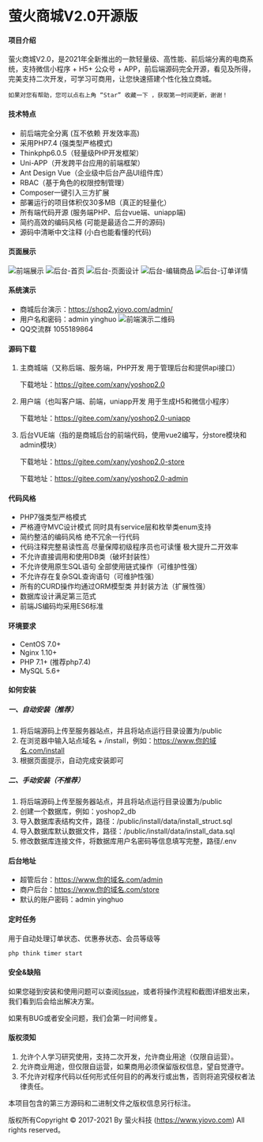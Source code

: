 # 萤火商城V2.0开源版

#### 项目介绍
萤火商城V2.0，是2021年全新推出的一款轻量级、高性能、前后端分离的电商系统，支持微信小程序 + H5+ 公众号 + APP，前后端源码完全开源，看见及所得，完美支持二次开发，可学习可商用，让您快速搭建个性化独立商城。

    如果对您有帮助，您可以点右上角 “Star” 收藏一下 ，获取第一时间更新，谢谢！

#### 技术特点
* 前后端完全分离 (互不依赖 开发效率高)
* 采用PHP7.4 (强类型严格模式)
* Thinkphp6.0.5（轻量级PHP开发框架）
* Uni-APP（开发跨平台应用的前端框架）
* Ant Design Vue（企业级中后台产品UI组件库）
* RBAC（基于角色的权限控制管理）
* Composer一键引入三方扩展
* 部署运行的项目体积仅30多MB（真正的轻量化）
* 所有端代码开源 (服务端PHP、后台vue端、uniapp端)
* 简约高效的编码风格 (可能是最适合二开的源码)
* 源码中清晰中文注释 (小白也能看懂的代码)

#### 页面展示
![前端展示](https://images.gitee.com/uploads/images/2021/0316/215102_7bcb0802_2166072.png "前端展示.png")
![后台-首页](https://images.gitee.com/uploads/images/2021/0316/215827_7df5251c_2166072.png "后台-首页.png")
![后台-页面设计](https://images.gitee.com/uploads/images/2021/0316/215839_2d4ebccc_2166072.png "后台-页面设计.png")
![后台-编辑商品](https://images.gitee.com/uploads/images/2021/0316/215848_9d54adff_2166072.png "后台-编辑商品.png")
![后台-订单详情](https://images.gitee.com/uploads/images/2021/0316/215855_8606fce3_2166072.png "后台-订单详情.png")

#### 系统演示

- 商城后台演示：https://shop2.yiovo.com/admin/
- 用户名和密码：admin yinghuo
![前端演示二维码](https://images.gitee.com/uploads/images/2021/0316/104516_3778337e_2166072.png "111.png")
- QQ交流群 1055189864
#### 源码下载
1. 主商城端（又称后端、服务端，PHP开发 用于管理后台和提供api接口）

    下载地址：https://gitee.com/xany/yoshop2.0

2. 用户端（也叫客户端、前端，uniapp开发 用于生成H5和微信小程序）

    下载地址：https://gitee.com/xany/yoshop2.0-uniapp

2. 后台VUE端（指的是商城后台的前端代码，使用vue2编写，分store模块和admin模块）

    下载地址：https://gitee.com/xany/yoshop2.0-store

    下载地址：https://gitee.com/xany/yoshop2.0-admin

#### 代码风格

* PHP7强类型严格模式
* 严格遵守MVC设计模式 同时具有service层和枚举类enum支持
* 简约整洁的编码风格 绝不冗余一行代码
* 代码注释完整易读性高 尽量保障初级程序员也可读懂 极大提升二开效率
* 不允许直接调用和使用DB类（破坏封装性）
* 不允许使用原生SQL语句 全部使用链式操作（可维护性强）
* 不允许存在复杂SQL查询语句（可维护性强）
* 所有的CURD操作均通过ORM模型类 并封装方法（扩展性强）
* 数据库设计满足第三范式
* 前端JS编码均采用ES6标准

#### 环境要求
- CentOS 7.0+
- Nginx 1.10+
- PHP 7.1+  (推荐php7.4)
- MySQL 5.6+


#### 如何安装
##### 一、自动安装（推荐）

1. 将后端源码上传至服务器站点，并且将站点运行目录设置为/public
2. 在浏览器中输入站点域名 + /install，例如：https://www.你的域名.com/install
3. 根据页面提示，自动完成安装即可

##### 二、手动安装（不推荐）

1. 将后端源码上传至服务器站点，并且将站点运行目录设置为/public
2. 创建一个数据库，例如：yoshop2_db
3. 导入数据库表结构文件，路径：/public/install/data/install_struct.sql
4. 导入数据库默认数据文件，路径：/public/install/data/install_data.sql
5. 修改数据库连接文件，将数据库用户名密码等信息填写完整，路径/.env

#### 后台地址

- 超管后台：https://www.你的域名.com/admin
- 商户后台：https://www.你的域名.com/store
- 默认的账户密码：admin yinghuo

#### 定时任务
用于自动处理订单状态、优惠券状态、会员等级等
```sh
php think timer start
```

#### 安全&缺陷

如果您碰到安装和使用问题可以查阅[Issue](https://gitee.com/xany/yoshop2.0/issues?state=all)，或者将操作流程和截图详细发出来，我们看到后会给出解决方案。

如果有BUG或者安全问题，我们会第一时间修复。

#### 版权须知

1. 允许个人学习研究使用，支持二次开发，允许商业用途（仅限自运营）。
2. 允许商业用途，但仅限自运营，如果商用必须保留版权信息，望自觉遵守。
3. 不允许对程序代码以任何形式任何目的的再发行或出售，否则将追究侵权者法律责任。


本项目包含的第三方源码和二进制文件之版权信息另行标注。

版权所有Copyright © 2017-2021 By 萤火科技 (https://www.yiovo.com) All rights reserved。





